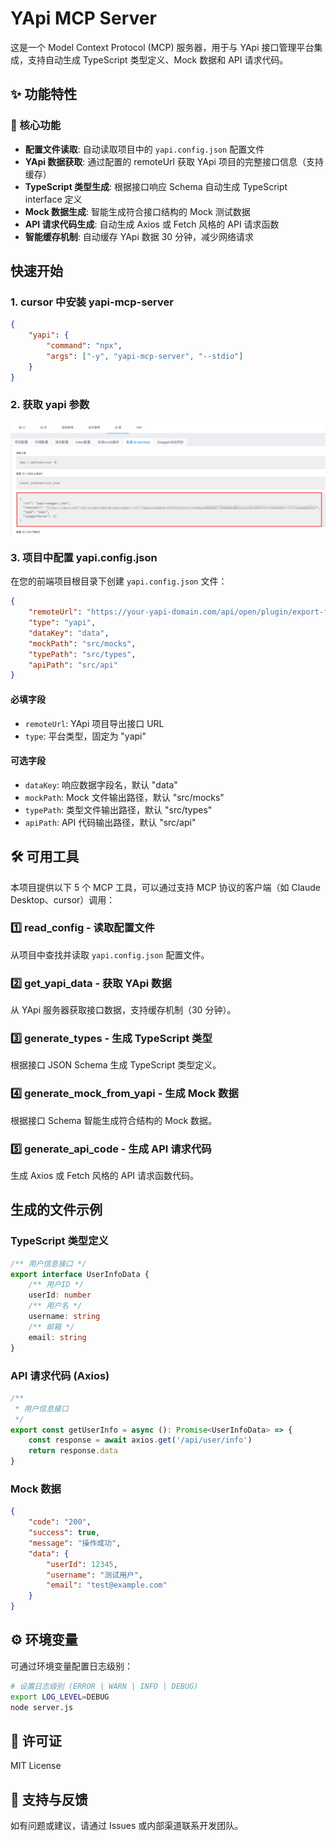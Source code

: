 # YApi MCP Server

这是一个 Model Context Protocol (MCP) 服务器，用于与 YApi 接口管理平台集成，支持自动生成 TypeScript 类型定义、Mock 数据和 API 请求代码。

## ✨ 功能特性

### 🔧 核心功能

- **配置文件读取**: 自动读取项目中的 `yapi.config.json` 配置文件
- **YApi 数据获取**: 通过配置的 remoteUrl 获取 YApi 项目的完整接口信息（支持缓存）
- **TypeScript 类型生成**: 根据接口响应 Schema 自动生成 TypeScript interface 定义
- **Mock 数据生成**: 智能生成符合接口结构的 Mock 测试数据
- **API 请求代码生成**: 自动生成 Axios 或 Fetch 风格的 API 请求函数
- **智能缓存机制**: 自动缓存 YApi 数据 30 分钟，减少网络请求

## 快速开始

### 1. cursor 中安装 yapi-mcp-server

```json
{
	"yapi": {
		"command": "npx",
		"args": ["-y", "yapi-mcp-server", "--stdio"]
	}
}
```

### 2. 获取 yapi 参数

![yapi设置](./docs/yapi.png)

### 3. 项目中配置 yapi.config.json

在您的前端项目根目录下创建 `yapi.config.json` 文件：

```json
{
	"remoteUrl": "https://your-yapi-domain.com/api/open/plugin/export-full?type=json&pid=1437&status=all&token=your-token",
	"type": "yapi",
	"dataKey": "data",
	"mockPath": "src/mocks",
	"typePath": "src/types",
	"apiPath": "src/api"
}
```

#### 必填字段

- `remoteUrl`: YApi 项目导出接口 URL
- `type`: 平台类型，固定为 "yapi"

#### 可选字段

- `dataKey`: 响应数据字段名，默认 "data"
- `mockPath`: Mock 文件输出路径，默认 "src/mocks"
- `typePath`: 类型文件输出路径，默认 "src/types"
- `apiPath`: API 代码输出路径，默认 "src/api"

## 🛠️ 可用工具

本项目提供以下 5 个 MCP 工具，可以通过支持 MCP 协议的客户端（如 Claude Desktop、cursor）调用：

### 1️⃣ read_config - 读取配置文件

从项目中查找并读取 `yapi.config.json` 配置文件。

### 2️⃣ get_yapi_data - 获取 YApi 数据

从 YApi 服务器获取接口数据，支持缓存机制（30 分钟）。

### 3️⃣ generate_types - 生成 TypeScript 类型

根据接口 JSON Schema 生成 TypeScript 类型定义。

### 4️⃣ generate_mock_from_yapi - 生成 Mock 数据

根据接口 Schema 智能生成符合结构的 Mock 数据。

### 5️⃣ generate_api_code - 生成 API 请求代码

生成 Axios 或 Fetch 风格的 API 请求函数代码。

## 生成的文件示例

### TypeScript 类型定义

```typescript
/** 用户信息接口 */
export interface UserInfoData {
	/** 用户ID */
	userId: number
	/** 用户名 */
	username: string
	/** 邮箱 */
	email: string
}
```

### API 请求代码 (Axios)

```typescript
/**
 * 用户信息接口
 */
export const getUserInfo = async (): Promise<UserInfoData> => {
	const response = await axios.get('/api/user/info')
	return response.data
}
```

### Mock 数据

```json
{
	"code": "200",
	"success": true,
	"message": "操作成功",
	"data": {
		"userId": 12345,
		"username": "测试用户",
		"email": "test@example.com"
	}
}
```

## ⚙️ 环境变量

可通过环境变量配置日志级别：

```bash
# 设置日志级别 (ERROR | WARN | INFO | DEBUG)
export LOG_LEVEL=DEBUG
node server.js
```

## 📄 许可证

MIT License

## 🤝 支持与反馈

如有问题或建议，请通过 Issues 或内部渠道联系开发团队。
